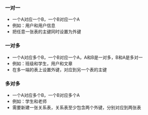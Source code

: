 ### 一对一

- 一个A对应一个B，一个B对应一个A
- 例如：用户和用户信息
- 把任意一张表的主键同时设置为外键



### 一对多

- 一个A对应多个B，一个B对应一个A，A和B是一对多，B和A是多对一
- 例如：班级和学生，用户和文章
- 在多一端的表上设置外键，对应到另一个表的主键



### 多对多

- 一个A对应多个B，一个B对应多个A
- 例如：学生和老师
- 需要新建一张关系表，关系表至少包含两个外键，分别对应到两张表

